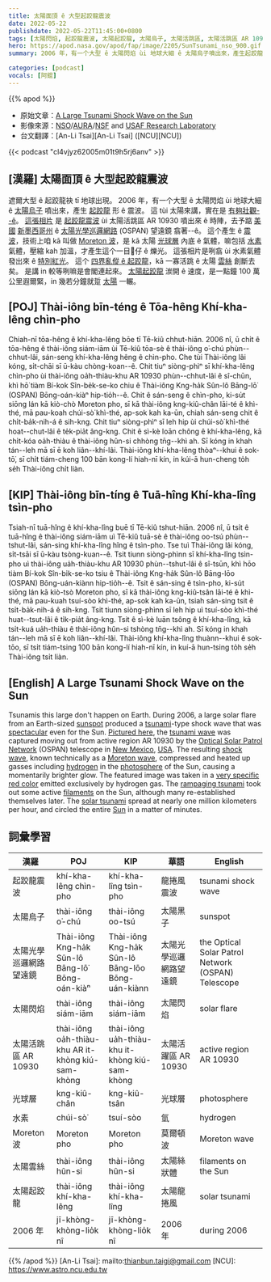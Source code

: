 ```yaml
---
title: 太陽面頂 ê 大型起跤龍震波
date: 2022-05-22
publishdate: 2022-05-22T11:45:00+0800
tags: [太陽閃焰, 起跤龍震波, 太陽起跤龍, 太陽烏子, 太陽活跳區, 太陽活跳區 AR 10930, 太陽光學巡邏網路, OSPAN, 光球層, 水素, Moreton 波, 太陽雲絲]
hero: https://apod.nasa.gov/apod/fap/image/2205/SunTsunami_nso_900.gif
summary: 2006 年，有一个大型 ê 太陽閃焰 ùi 地球大細 ê 太陽烏子噴出來，產生起跤龍震波。

categories: [podcast]
vocals: [阿錕]
---
```


{{% apod %}}

- 原始文章：[A Large Tsunami Shock Wave on the Sun](https://apod.nasa.gov/apod/ap220522.html)
- 影像來源：[NSO](https://www.nso.edu/)/[AURA](https://www.aura-astronomy.org/)/[NSF](https://www.nsf.gov/) and [USAF Research Laboratory](https://www.afrl.af.mil/)
- 台文翻譯：[An-Li Tsai][An-Li Tsai] ([NCU][NCU])

{{< podcast "cl4vjyz62005m01t9h5rj6anv" >}}

## [漢羅] 太陽面頂 ê 大型起跤龍震波
遮爾大型 ê 起跤龍袂 tī 地球出現。
2006 年，有一个大型 ê 太陽閃焰 ùi 地球大細 ê [太陽烏子][sunspot] 噴出來，產生 [起跤龍][tsunami] 形 ê 震波。
這 tùi 太陽來講，實在是 [有夠壯觀--ê][spectacular]。
[這張相片][Pictured here] 是 [起跤龍震波][tsunami wave] ùi 太陽活跳區 AR 10930 噴出來 ê 時陣，去予踮 [美國][USA] [新墨西哥州][New Mexico] ê [太陽光學巡邏網路][Optical Solar Patrol Network] (OSPAN) 望遠鏡 翕著--ê。
這个產生 ê [震波][shock wave t]，技術上咱 kā 叫做 [Moreton 波][Moreton wave]，是 kā 太陽 [光球層][photosphere] 內底 ê 氣體，嘛包括 [水素][hydrogen] 氣體，壓縮 kah 加溫，才產生這个一目𥍉仔 ê 爍光。
這張相片是咧翕 ùi 水素氣體發出來 ê [特別紅光][very specific red color]。
這个 [四界亂傱 ê 起跤龍][rampaging tsunami]，kā 一寡活跳 ê 太陽 [雲絲][filaments] 創斷去矣。
是講 in 較等咧嘛是會閣連起來。
[太陽起跤龍][solar tsunami] 湠開 ê 速度，是一點鐘 100 萬公里遐爾緊，in 幾若分鐘就踅 [太陽][Sun] 一輾。

## [POJ] Thài-iông bīn-téng ê Tōa-hêng Khí-kha-lêng chìn-pho
Chiah-nī tōa-hêng ê khí-kha-lêng bōe tī Tē-kiû chhut-hiān.
2006 nî, ū chi̍t ê tōa-hêng ê thài-iông siám-iām ùi Tē-kiû tōa-sè ê thài-iông o͘-chú phùn--chhut-lâi, sán-seng khí-kha-lêng hêng ê chìn-pho.
Che tùi Thài-iông lâi kóng, si̍t-chāi sī ū-kàu chòng-koan--ê.
Chit tiuⁿ siòng-phìⁿ sī khí-kha-lêng chìn-pho ùi thài-iông oa̍h-thiàu-khu AR 10930 phùn--chhut-lâi ê sî-chūn, khì hō͘ tiàm Bí-kok Sîn-be̍k-se-ko chiu ê Thài-iông Kng-ha̍k Sûn-lô Bāng-lō͘ (OSPAN) Bōng-oán-kiàⁿ hip-tio̍h--ê.
Chit ê sán-seng ê chìn-pho, ki-su̍t siōng lán kā kiò-chò Moreton pho, sī kā thài-iông kng-kiû-chân lāi-té ê khì-thé, mā pau-koah chúi-sò͘ khì-thé, ap-sok kah ka-ūn, chiah sán-seng chit ê chi̍t-ba̍k-nih-á ê sih-kng.
Chit tiuⁿ siòng-phìⁿ sī leh hip ùi chúi-sò͘ khì-thé hoat--chut-lâi ê te̍k-pia̍t âng-kng.
Chit ê sì-kè loān chông ê khí-kha-lêng, kā chi̍t-kóa oa̍h-thiàu ê thài-iông hûn-si chhòng tn̄g--khì ah.
Sī kóng in khah tán--leh mā sī ē koh liân--khí-lâi.
Thài-iông khí-kha-lêng thòaⁿ--khui ê sok-tō͘, sī chi̍t tiám-cheng 100 bān kong-lí hiah-nī kín, in kúi-ā hun-cheng to̍h se̍h Thài-iông chi̍t liàn.


## [KIP] Thài-iông bīn-tíng ê Tuā-hîng Khí-kha-lîng tsìn-pho
Tsiah-nī tuā-hîng ê khí-kha-lîng buē tī Tē-kiû tshut-hiān.
2006 nî, ū tsi̍t ê tuā-hîng ê thài-iông siám-iām uì Tē-kiû tuā-sè ê thài-iông oo-tsú phùn--tshut-lâi, sán-sing khí-kha-lîng hîng ê tsìn-pho.
Tse tuì Thài-iông lâi kóng, si̍t-tsāi sī ū-kàu tsòng-kuan--ê.
Tsit tiunn siòng-phìnn sī khí-kha-lîng tsìn-pho uì thài-iông ua̍h-thiàu-khu AR 10930 phùn--tshut-lâi ê sî-tsūn, khì hōo tiàm Bí-kok Sîn-bi̍k-se-ko tsiu ê Thài-iông Kng-ha̍k Sûn-lô Bāng-lōo (OSPAN) Bōng-uán-kiànn hip-tio̍h--ê.
Tsit ê sán-sing ê tsìn-pho, ki-su̍t siōng lán kā kiò-tsò Moreton pho, sī kā thài-iông kng-kiû-tsân lāi-té ê khì-thé, mā pau-kuah tsuí-sòo khì-thé, ap-sok kah ka-ūn, tsiah sán-sing tsit ê tsi̍t-ba̍k-nih-á ê sih-kng.
Tsit tiunn siòng-phìnn sī leh hip uì tsuí-sòo khì-thé huat--tsut-lâi ê ti̍k-pia̍t âng-kng.
Tsit ê sì-kè luān tsông ê khí-kha-lîng, kā tsi̍t-kuá ua̍h-thiàu ê thài-iông hûn-si tshòng tn̄g--khì ah.
Sī kóng in khah tán--leh mā sī ē koh liân--khí-lâi.
Thài-iông khí-kha-lîng thuànn--khui ê sok-tōo, sī tsi̍t tiám-tsing 100 bān kong-lí hiah-nī kín, in kuí-ā hun-tsing to̍h se̍h Thài-iông tsi̍t liàn.

## [English] A Large Tsunami Shock Wave on the Sun
Tsunamis this large don't happen on Earth.
During 2006, a large solar flare from an Earth-sized [sunspot][sunspot] produced a [tsunami][tsunami]\-type shock wave that was [spectacular][spectacular] even for the Sun.
[Pictured here][Pictured here], the [tsunami wave][tsunami wave] was captured moving out from active region AR 10930 by the [Optical Solar Patrol Network][Optical Solar Patrol Network] (OSPAN) telescope in [New Mexico][New Mexico], [USA][USA].
The resulting [shock wave][shock wave e], known technically as a [Moreton wave][Moreton wave], compressed and heated up gasses including [hydrogen][hydrogen] in the [photosphere][photosphere] of the Sun, causing a momentarily brighter glow.
The featured image was taken in a [very specific red color][very specific red color] emitted exclusively by hydrogen gas.
The [rampaging tsunami][rampaging tsunami] took out some active [filaments][filaments] on the Sun, although many re-established themselves later.
The [solar tsunami][solar tsunami] spread at nearly one million kilometers per hour, and circled the entire [Sun][Sun] in a matter of minutes.

## 詞彙學習

|漢羅|POJ|KIP|華語|English|
|-|-|-|-|-|
|起跤龍震波|khí-kha-lêng chìn-pho|khí-kha-lîng tsìn-pho|龍捲風震波|tsunami shock wave|
|太陽烏子|thài-iông o͘-chú|thài-iông oo-tsú|太陽黑子|sunspot|
|太陽光學巡邏網路望遠鏡|Thài-iông Kng-ha̍k Sûn-lô Bāng-lō͘ Bōng-oán-kiàⁿ|Thài-iông Kng-ha̍k Sûn-lô Bāng-lōo Bōng-uán-kiànn|太陽光學巡邏網路望遠鏡|the Optical Solar Patrol Network (OSPAN) Telescope|
|太陽閃焰|thài-iông siám-iām|thài-iông siám-iām|太陽閃焰|solar flare|
|太陽活跳區 AR 10930|thài-iông oa̍h-thiàu-khu AR it-khòng kiú-sam-khòng|thài-iông ua̍h-thiàu-khu it-khòng kiú-sam-khòng|太陽活躍區 AR 10930|active region AR 10930|
|光球層|kng-kiû-chân|kng-kiû-tsân|光球層|photosphere|
|水素|chúi-sò͘|tsuí-sòo|氫|hydrogen|
|Moreton 波|Moreton pho|Moreton pho|莫爾頓波|Moreton wave|
|太陽雲絲|thài-iông hûn-si|thài-iông hûn-si|太陽絲狀體|filaments on the Sun|
|太陽起跤龍|thài-iông khí-kha-lêng|thài-iông khí-kha-lîng|太陽龍捲風|solar tsunami|
|2006 年|jī-khòng-khòng-lio̍k nî|jī-khòng-khòng-lio̍k nî|2006 年|during 2006|

{{% /apod %}}
[An-Li Tsai]: mailto:thianbun.taigi@gmail.com
[NCU]: https://www.astro.ncu.edu.tw


[sunspot]:https://apod.nasa.gov/apod/ap060502.html
[tsunami]:https://en.wikipedia.org/wiki/Tsunami
[spectacular]:https://www.sadanduseless.com/wp-content/uploads/2018/11/funny-suprised-cat2.jpg
[Pictured here]:https://nso.edu/press-release/telescope-spots-solar-tsunami/
[tsunami wave]:https://youtu.be/kOM_ROx6gbo
[Optical Solar Patrol Network]:https://www.sciencesource.com/archive/Image/Optical-Solar-Patrol-Network-SS2827602.html
[New Mexico]:https://en.wikipedia.org/wiki/New_Mexico
[USA]:https://en.wikipedia.org/wiki/United_States_of_America
[shock wave e]:https://apod.nasa.gov/apod/ap210414.html
[shock wave t]:https://apod.tw/daily/20210414/
[Moreton wave]:https://en.wikipedia.org/wiki/Moreton_wave
[hydrogen]:https://periodic.lanl.gov/1.shtml
[photosphere]:https://solarscience.msfc.nasa.gov/surface.shtml
[very specific red color]:https://en.wikipedia.org/wiki/H-alpha
[rampaging tsunami]:https://youtu.be/Z-2khcTHIgs
[filaments]:https://apod.nasa.gov/apod/ap041206.html
[solar tsunami]:https://www.nasa.gov/mission_pages/stereo/news/solar_tsunami.html
[Sun]:https://spaceplace.nasa.gov/all-about-the-sun/en/
